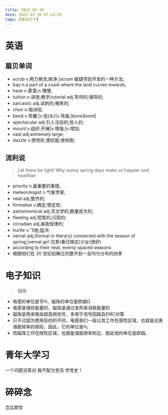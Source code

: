 ```yaml
---
title: 2021 03 30
date: 2021-03-30 07:24:55
tags: [每日打卡]
---
```

# 英语
## 扇贝单词
- scrub v.用力擦洗;刷净;|scrum 敏捷项目开发的一种方法;
- bay n.a part of a coast where the land curves inwards;
- haze n.雾霭;n.懵懂;
- tuition n.讲授;教学;tutorial adj.导师的;辅导的;
- sarcastic adj.讽刺的;嘲笑的;
- choir n.唱诗班;
- bend v.弯腰;|v.低(头)|v.弯曲;|bone|bond|
- spectacular adj.引人注目的;惊人的;
- mount v.组织;开展|v.增强;|v.增加;
- vast adj.extremely large;
- dazzle v.使惊叹;使叹服;使倾倒;
## 流利说
> Let there be light! Why sunny spring days make us happier and healthier
- priority n.最重要的事情;
- meteorologist n.气象学家;
- neat adj.整齐的;
- formalise v.确定;使定型;
- astronnomical adj.天文学的;数量庞大的;
- fleeting adj.短暂的;闪现的;
- circadian adj.昼夜规律的;
- hurtle v.飞驰;猛冲;
- vernal adj.(formal or literary) connected with the season of spring;|vernal girl 花季(春日限定)少女(很好)
- according to their neat, evenly spaced seasons
- 根据他们在 20 世纪初确立的整齐划一且均匀分布的四季
# 电子知识
> 磁珠
- 电感的单位是亨H，磁珠的单位是欧姆Ω
- 电感是储存能量的，磁珠是通过发热来消耗能量的
- 磁珠是用来吸收超高频信号，多用于信号回路及EMC对策
- 只不过因为使用目的的不同，电感我们一般让其工作在感性区域，也就是远离谐振频率的频段，因此，它的单位是H。
- 而磁珠工作在阻性区域，也就是谐振频率附近，因此他的单位是欧姆。
# 青年大学习
一个问题没答对 我不配为党员
学党史！
# 碎碎念
念后即焚